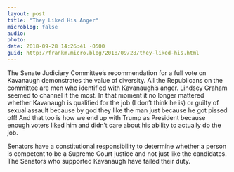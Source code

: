 ```yaml
---
layout: post
title: "They Liked His Anger"
microblog: false
audio: 
photo: 
date: 2018-09-28 14:26:41 -0500
guid: http://frankm.micro.blog/2018/09/28/they-liked-his.html
---
```

The Senate Judiciary Committee’s recommendation for a full vote on Kavanaugh demonstrates the value of diversity. All the Republicans on the committee are men who identified with Kavanaugh’s anger. Lindsey Graham seemed to channel it the most. In that moment it no longer mattered whether Kavanaugh is qualified for the job (I don’t think he is) or guilty of sexual assault because by god they like the man just because he got pissed off! And that too is how we end up with Trump as President because enough voters liked him and didn’t care about his ability to actually do the job. 

Senators have a constitutional responsibility to determine whether a person is competent to be a Supreme Court justice and not just like the candidates. The Senators who supported Kavanaugh have failed their duty. 
